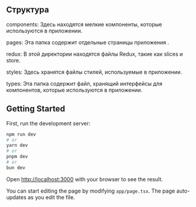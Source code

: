 
## Структура

components: Здесь находятся мелкие компоненты, которые используются в приложении.

pages: Эта папка содержит отдельные страницы приложения . 

redux: В этой директории находятся файлы Redux, такие как slices и store.

styles: Здесь хранятся файлы стилей, используемые в приложении.

types: Эта папка содержит файл, хранящий интерфейсы для компонентов, которые используются в приложении.


## Getting Started

First, run the development server:

```bash
npm run dev
# or
yarn dev
# or
pnpm dev
# or
bun dev
```

Open [http://localhost:3000](http://localhost:3000) with your browser to see the result.

You can start editing the page by modifying `app/page.tsx`. The page auto-updates as you edit the file.


